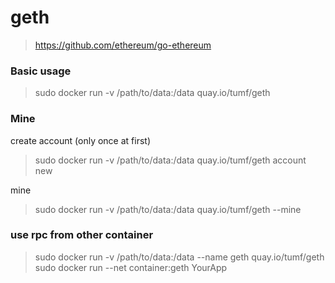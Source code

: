 # geth

> https://github.com/ethereum/go-ethereum

### Basic usage

> sudo docker run -v /path/to/data:/data quay.io/tumf/geth

### Mine

create account (only once at first)

> sudo docker run -v /path/to/data:/data quay.io/tumf/geth account new

mine

> sudo docker run -v /path/to/data:/data quay.io/tumf/geth --mine

### use rpc from other container

> sudo docker run -v /path/to/data:/data --name geth quay.io/tumf/geth
> sudo docker run --net container:geth YourApp





